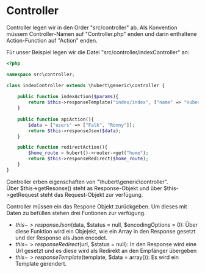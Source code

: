 # Controller

Controller legen wir in den Order "src/controller" ab.
Als Konvention müssem Controller-Namen auf "Controller.php" enden und darin enthaltene Action-Function auf "Action" enden.

Für unser Beispiel legen wir die Datei "src/controller/indexController" an:
```php
<?php

namespace src\controller;

class indexController extends \hubert\generic\controller {
    
    public function indexAction($params){
        return $this->responseTemplate("index/index", ["name" => "Hubert"]);
    }
    
    public function apiAction(){
        $data = ["users" => ["Falk", "Ronny"]];
        return $this->responseJson($data);
    }

    public function redirectAction(){
        $home_route = hubert()->router->get("home");
        return $this->responseRedirect($home_route);
    }
}
```

Controller erben eigenschaften von "\hubert\generic\controller".    
Über $this->getResonse() steht as Response-Objekt und über $this->getRequest steht das Request-Objekt zur verfügung.    

Controller müssen ein das Respone Objekt zurückgeben.
Um dieses mit Daten zu befüllen stehen drei Funtionen zur verfügung.

- $this->responseJson($data, $status = null, $encodingOptions = 0): Über diese Funktion wird ein Objejekt, wie ein Array in den Response gesetzt und der Response als Json encodet.
- $this->responseRedirect($url, $status = null): In den Response wird eine Url gesetzt und es diese wird als Redirekt an den Empfänger übergeben
- $this->responseTemplate($template, $data = array()): Es wird ein Template gerendert.
